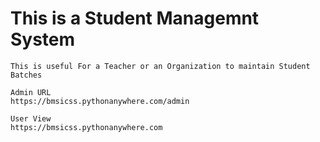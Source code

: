 # This is a Student Managemnt System
```
This is useful For a Teacher or an Organization to maintain Student Batches
```

```
Admin URL
https://bmsicss.pythonanywhere.com/admin
```

```
User View
https://bmsicss.pythonanywhere.com
```
